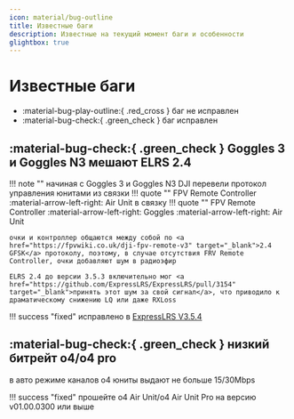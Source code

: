 ```yaml
---
icon: material/bug-outline
title: Известные баги
description: Известные на текущий момент баги и особенности
glightbox: true
---
```


# Известные баги

* :material-bug-play-outline:{ .red_cross } баг не исправлен
* :material-bug-check:{ .green_check } баг исправлен

## :material-bug-check:{ .green_check }  Goggles 3 и Goggles N3 мешают ELRS 2.4

!!! note ""
    начиная с Goggles 3 и Goggles N3 DJI перевели протокол управления юнитами из связки 
    !!! quote ""
         FPV Remote Controller :material-arrow-left-right: Air Unit 
    в связку 
    !!! quote ""
        FPV Remote Controller :material-arrow-left-right: Goggles :material-arrow-left-right: Air Unit
    
    очки и контроллер общаются между собой по <a href="https://fpvwiki.co.uk/dji-fpv-remote-v3" target="_blank">2.4 GFSK</a> протоколу, поэтому, в случае отсутствия FRV Remote Controller, очки добавляют шум в радиоэфир

    ELRS 2.4 до версии 3.5.3 включительно мог <a href="https://github.com/ExpressLRS/ExpressLRS/pull/3154" target="_blank">принять этот шум за свой сигнал</a>, что приводило к драматическому снижению LQ или даже RXLoss

!!! success "fixed"
    исправлено в <a href="https://github.com/ExpressLRS/ExpressLRS/releases/tag/3.5.4" target="_blank">ExpressLRS V3.5.4</a>

## :material-bug-check:{ .green_check }  низкий битрейт o4/o4 pro

в авто режиме каналов o4 юниты выдают не больше 15/30Mbps

!!! success "fixed"
    прошейте o4 Air Unit/o4 Air Unit Pro на версию v01.00.0300 или выше